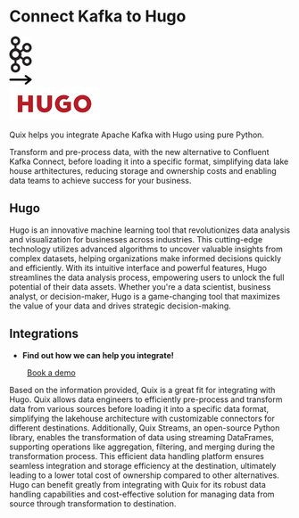 # Connect Kafka to Hugo

<div class="connect-images cards blog-grid-card" markdown>
<div>
<img src="../images/kafka_logo.png" width="40px" />
</div>
<div>
<img src="../images/arrow.svg" width="40px" />
</div>
<div>
<img src="./images/hugo_1.jpg" />
</div>
</div>

Quix helps you integrate Apache Kafka with Hugo using pure Python.

Transform and pre-process data, with the new alternative to Confluent Kafka Connect, before loading it into a specific format, simplifying data lake house arthitectures, reducing storage and ownership costs and enabling data teams to achieve success for your business.

## Hugo

Hugo is an innovative machine learning tool that revolutionizes data analysis and visualization for businesses across industries. This cutting-edge technology utilizes advanced algorithms to uncover valuable insights from complex datasets, helping organizations make informed decisions quickly and efficiently. With its intuitive interface and powerful features, Hugo streamlines the data analysis process, empowering users to unlock the full potential of their data assets. Whether you're a data scientist, business analyst, or decision-maker, Hugo is a game-changing tool that maximizes the value of your data and drives strategic decision-making.

## Integrations

<div class="grid cards" markdown>

- __Find out how we can help you integrate!__

    <a class="md-button md-button--primary" href="https://share.hsforms.com/1iW0TmZzKQMChk0lxd_tGiw4yjw2?__hstc=175542013.2303933fbd746c0ac86d9ccbe9bc9100.1728383268831.1729603416735.1729620918855.31&__hssc=175542013.1.1729620918855&__hsfp=2132701734" target="_blank" style="margin:.5rem;">Book a demo</a>

</div>


Based on the information provided, Quix is a great fit for integrating with Hugo. Quix allows data engineers to efficiently pre-process and transform data from various sources before loading it into a specific data format, simplifying the lakehouse architecture with customizable connectors for different destinations. Additionally, Quix Streams, an open-source Python library, enables the transformation of data using streaming DataFrames, supporting operations like aggregation, filtering, and merging during the transformation process. This efficient data handling platform ensures seamless integration and storage efficiency at the destination, ultimately leading to a lower total cost of ownership compared to other alternatives. Hugo can benefit greatly from integrating with Quix for its robust data handling capabilities and cost-effective solution for managing data from source through transformation to destination.

